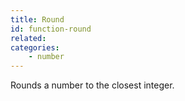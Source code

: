 ```yaml
---
title: Round
id: function-round
related:
categories:
    - number
---
```


Rounds a number to the closest integer.

